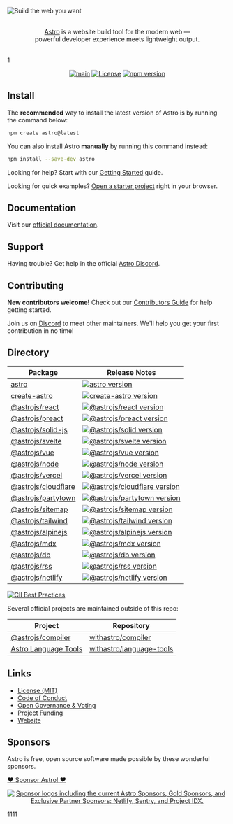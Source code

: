 ![Build the web you want](.github/assets/banner.jpg 'Build the web you want')

<p align="center">
  <br/>
  <a href="https://astro.build">Astro</a> is a website build tool for the modern web &mdash;
  <br/>
  powerful developer experience meets lightweight output.
  <br/><br/>
</p>
1
<div align="center">

[![main](https://github.com/withastro/astro/actions/workflows/ci.yml/badge.svg)](https://github.com/withastro/astro/actions/workflows/ci.yml)
[![License](https://img.shields.io/badge/License-MIT-blue.svg)](https://github.com/withastro/astro/blob/main/LICENSE)
[![npm version](https://badge.fury.io/js/astro.svg)](https://badge.fury.io/js/astro)

</div>

## Install

The **recommended** way to install the latest version of Astro is by running the command below:

```bash
npm create astro@latest
```

You can also install Astro **manually** by running this command instead:

```bash
npm install --save-dev astro
```

Looking for help? Start with our [Getting Started](https://docs.astro.build/en/getting-started/) guide.

Looking for quick examples? [Open a starter project](https://astro.new/) right in your browser.

## Documentation

Visit our [official documentation](https://docs.astro.build/).

## Support

Having trouble? Get help in the official [Astro Discord](https://astro.build/chat).

## Contributing

**New contributors welcome!** Check out our [Contributors Guide](CONTRIBUTING.md) for help getting started.

Join us on [Discord](https://astro.build/chat) to meet other maintainers. We'll help you get your first contribution in no time!

## Directory

| Package                                                                                    | Release Notes                                                                                                                                                                      |
| ------------------------------------------------------------------------------------------ | ---------------------------------------------------------------------------------------------------------------------------------------------------------------------------------- |
| [astro](packages/astro)                                                                    | [![astro version](https://img.shields.io/npm/v/astro.svg?label=%20)](packages/astro/CHANGELOG.md)                                                                                  |
| [create-astro](packages/create-astro)                                                      | [![create-astro version](https://img.shields.io/npm/v/create-astro.svg?label=%20)](packages/create-astro/CHANGELOG.md)                                                             |
| [@astrojs/react](packages/integrations/react)                                              | [![@astrojs/react version](https://img.shields.io/npm/v/@astrojs/react.svg?label=%20)](packages/integrations/react/CHANGELOG.md)                                                   |
| [@astrojs/preact](packages/integrations/preact)                                            | [![@astrojs/preact version](https://img.shields.io/npm/v/@astrojs/preact.svg?label=%20)](packages/integrations/preact/CHANGELOG.md)                                                |
| [@astrojs/solid-js](packages/integrations/solid)                                           | [![@astrojs/solid version](https://img.shields.io/npm/v/@astrojs/solid-js.svg?label=%20)](packages/integrations/solid/CHANGELOG.md)                                                |
| [@astrojs/svelte](packages/integrations/svelte)                                            | [![@astrojs/svelte version](https://img.shields.io/npm/v/@astrojs/svelte.svg?label=%20)](packages/integrations/svelte/CHANGELOG.md)                                                |
| [@astrojs/vue](packages/integrations/vue)                                                  | [![@astrojs/vue version](https://img.shields.io/npm/v/@astrojs/vue.svg?label=%20)](packages/integrations/vue/CHANGELOG.md)                                                         |
| [@astrojs/node](packages/integrations/node)                                                | [![@astrojs/node version](https://img.shields.io/npm/v/@astrojs/node.svg?label=%20)](packages/integrations/node/CHANGELOG.md)                                                      |
| [@astrojs/vercel](packages/integrations/vercel)                                            | [![@astrojs/vercel version](https://img.shields.io/npm/v/@astrojs/vercel.svg?label=%20)](packages/integrations/vercel/CHANGELOG.md)                                                |
| [@astrojs/cloudflare](https://github.com/withastro/adapters/blob/main/packages/cloudflare) | [![@astrojs/cloudflare version](https://img.shields.io/npm/v/@astrojs/cloudflare.svg?label=%20)](https://github.com/withastro/adapters/blob/main/packages/cloudflare/CHANGELOG.md) |
| [@astrojs/partytown](packages/integrations/partytown)                                      | [![@astrojs/partytown version](https://img.shields.io/npm/v/@astrojs/partytown.svg?label=%20)](packages/integrations/partytown/CHANGELOG.md)                                       |
| [@astrojs/sitemap](packages/integrations/sitemap)                                          | [![@astrojs/sitemap version](https://img.shields.io/npm/v/@astrojs/sitemap.svg?label=%20)](packages/integrations/sitemap/CHANGELOG.md)                                             |
| [@astrojs/tailwind](packages/integrations/tailwind)                                        | [![@astrojs/tailwind version](https://img.shields.io/npm/v/@astrojs/tailwind.svg?label=%20)](packages/integrations/tailwind/CHANGELOG.md)                                          |
| [@astrojs/alpinejs](packages/integrations/alpinejs)                                        | [![@astrojs/alpinejs version](https://img.shields.io/npm/v/@astrojs/alpinejs.svg?label=%20)](packages/integrations/alpinejs/CHANGELOG.md)                                          |
| [@astrojs/mdx](packages/integrations/mdx)                                                  | [![@astrojs/mdx version](https://img.shields.io/npm/v/@astrojs/mdx.svg?label=%20)](packages/integrations/mdx/CHANGELOG.md)                                                         |
| [@astrojs/db](packages/db)                                                                 | [![@astrojs/db version](https://img.shields.io/npm/v/@astrojs/db.svg?label=%20)](packages/db/CHANGELOG.md)                                                                         |
| [@astrojs/rss](packages/astro-rss)                                                         | [![@astrojs/rss version](https://img.shields.io/npm/v/@astrojs/rss.svg?label=%20)](packages/astro-rss/CHANGELOG.md)                                                                |
| [@astrojs/netlify](https://github.com/withastro/adapters/blob/main/packages/netlify)       | [![@astrojs/netlify version](https://img.shields.io/npm/v/@astrojs/netlify.svg?label=%20)](https://github.com/withastro/adapters/blob/main/packages/netlify/CHANGELOG.md)          |

[![CII Best Practices](https://bestpractices.coreinfrastructure.org/projects/6178/badge)](https://bestpractices.coreinfrastructure.org/projects/6178)

Several official projects are maintained outside of this repo:

| Project                                                             | Repository                                                              |
| ------------------------------------------------------------------- | ----------------------------------------------------------------------- |
| [@astrojs/compiler](https://github.com/withastro/compiler)          | [withastro/compiler](https://github.com/withastro/compiler)             |
| [Astro Language Tools](https://github.com/withastro/language-tools) | [withastro/language-tools](https://github.com/withastro/language-tools) |

## Links

- [License (MIT)](LICENSE)
- [Code of Conduct](https://github.com/withastro/.github/blob/main/CODE_OF_CONDUCT.md)
- [Open Governance & Voting](https://github.com/withastro/.github/blob/main/GOVERNANCE.md)
- [Project Funding](https://github.com/withastro/.github/blob/main/FUNDING.md)
- [Website](https://astro.build/)

## Sponsors

Astro is free, open source software made possible by these wonderful sponsors.

[❤️ Sponsor Astro! ❤️](https://github.com/withastro/.github/blob/main/FUNDING.md)

<p align="center">
  <a target="_blank" href="https://opencollective.com/astrodotbuild">
    <img src="https://astro.build/sponsors.png" alt="Sponsor logos including the current Astro Sponsors, Gold Sponsors, and Exclusive Partner Sponsors: Netlify, Sentry, and Project IDX." />
  </a>
</p>
1111
